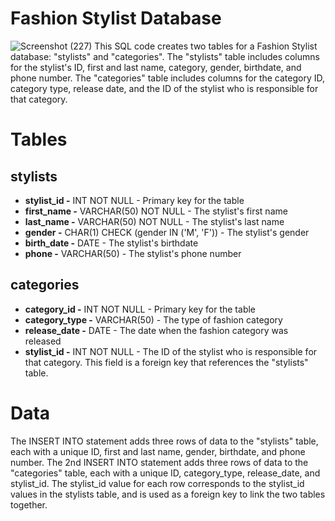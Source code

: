# Fashion Stylist Database
![Screenshot (227)](https://user-images.githubusercontent.com/129122755/231604693-57279f84-9592-4f9d-8f81-a20c96901116.png)
This SQL code creates two tables for a Fashion Stylist database: "stylists" and "categories". The "stylists" table includes columns for the stylist's ID, first and last name, category, gender, birthdate, and phone number. The "categories" table includes columns for the category ID, category type, release date, and the ID of the stylist who is responsible for that category.

# Tables
## stylists
* **stylist_id -** INT NOT NULL - Primary key for the table
* **first_name -** VARCHAR(50) NOT NULL - The stylist's first name
* **last_name -** VARCHAR(50) NOT NULL - The stylist's last name
* **gender -** CHAR(1) CHECK (gender IN ('M', 'F')) - The stylist's gender
* **birth_date -** DATE - The stylist's birthdate
* **phone -** VARCHAR(50) - The stylist's phone number

## categories
* **category_id -** INT NOT NULL - Primary key for the table
* **category_type -** VARCHAR(50) - The type of fashion category
* **release_date -** DATE - The date when the fashion category was released
* **stylist_id -** INT NOT NULL - The ID of the stylist who is responsible for that category. This field is a foreign key that references the "stylists" table.

# Data
The INSERT INTO statement adds three rows of data to the "stylists" table, each with a unique ID, first and last name, gender, birthdate, and phone number. The 2nd INSERT INTO statement adds three rows of data to the "categories" table, each with a unique ID, category_type, release_date, and stylist_id. The stylist_id value for each row corresponds to the stylist_id values in the stylists table, and is used as a foreign key to link the two tables together.
